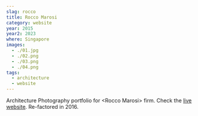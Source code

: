 ```yaml
---
slag: rocco
title: Rocco Marosi
category: website
year: 2015
year2: 2023
where: Singapore
images:
  - ./01.jpg
  - ./02.png
  - ./03.png
  - ./04.png
tags:
  - architecture
  - website
---
```


Architecture Photography portfolio for &lt;Rocco Marosi&gt; firm.
Check the [live website](https://roccomarosi.com?source=rokma.com).
Re-factored in 2016.
